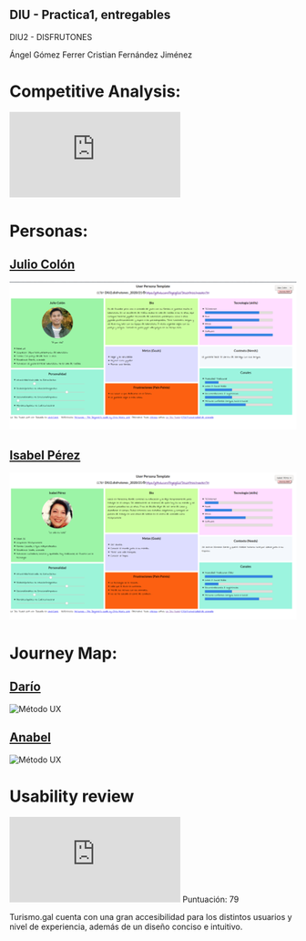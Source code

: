 ## DIU - Practica1, entregables

DIU2 - DISFRUTONES

Ángel Gómez Ferrer
Cristian Fernández Jiménez

# Competitive Analysis:

![PDF](https://github.com/Angelgf22/DIU21/blob/master/P1/Competitive%20Analysis.pdf)

# Personas:

## [Julio Colón](https://pmartin97.github.io/indexP.html)
![Método UX](julio.png)


## [Isabel Pérez](https://pmartin97.github.io/indexP.html)
![Método UX](isabel.PNG)

# Journey Map:

## [Darío](https://pmartin97.github.io/indexJ.html)

![Método UX](photos/journey1.png)

## [Anabel](https://pmartin97.github.io/indexJ.html)

![Método UX](photos/journey2.png)

# Usability review

![PDF](https://github.com/Angelgf22/DIU21/blob/master/P1/Usability-review-TURISMOGAL.pdf)
Puntuación: 79

Turismo.gal cuenta con una gran accesibilidad para los distintos usuarios y nivel de
experiencia, además de un diseño conciso e intuitivo.
